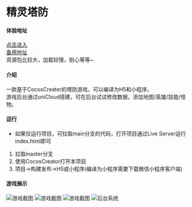 # 精灵塔防
#### 体验地址
[点击进入](https://orcs-td.gitee.io/index.html)  
[备用地址](https://static-5afd7a04-9817-4b73-8f96-96fba1ee24c9.bspapp.com/game/)  
资源包比较大，加载较慢，耐心等等~
#### 介绍
一款基于CocosCreater的塔防游戏，可以编译为H5和小程序。    
游戏后台通过uniCloud搭建，可在后台试试修改数据，添加地图/英雄/技能/怪物。

#### 运行
* 如果仅运行项目，可拉取main分支的代码，打开项目通过Live Server运行index.html即可

1. 拉取master分支
2. 使用CocosCreator打开本项目
3. 项目->构建发布->H5或小程序(编译为小程序需要下载微信小程序客户端)

#### 游戏展示
![游戏截图](https://vkceyugu.cdn.bspapp.com/VKCEYUGU-5afd7a04-9817-4b73-8f96-96fba1ee24c9/652173f6-5618-4bf8-ae8a-2bb55579a1ce.jpg)
![游戏截图](https://vkceyugu.cdn.bspapp.com/VKCEYUGU-5afd7a04-9817-4b73-8f96-96fba1ee24c9/baeadde4-6add-4989-bf40-5fb47e4c1631.jpg)
![游戏截图](https://vkceyugu.cdn.bspapp.com/VKCEYUGU-5afd7a04-9817-4b73-8f96-96fba1ee24c9/042bde17-51d2-4207-9bb2-2ac454912532.jpg)
![后台系统](https://vkceyugu.cdn.bspapp.com/VKCEYUGU-5afd7a04-9817-4b73-8f96-96fba1ee24c9/a9dc6b0e-071d-40f8-a081-22acd8c9c759.png)




